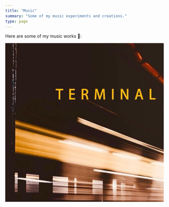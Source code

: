 ```yaml
---
title: "Music"
summary: "Some of my music experiments and creations."
type: page
---
```


Here are some of my music works 🎵:

[![Listen on Netease Cloud Music](cover.jpg)](https://music.163.com/song?id=1460028324&uct2=U2FsdGVkX195R+q9fABOXoJ+k00C+THvcgmGX2Qi6IM=)